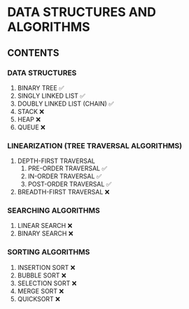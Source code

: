 # DATA STRUCTURES AND ALGORITHMS

## CONTENTS
### DATA STRUCTURES
1. BINARY TREE  ✅
2. SINGLY LINKED LIST  ✅
3. DOUBLY LINKED LIST (CHAIN)  ✅
4. STACK  ❌
5. HEAP  ❌
6. QUEUE  ❌

### LINEARIZATION (TREE TRAVERSAL ALGORITHMS)
1. DEPTH-FIRST TRAVERSAL
   1. PRE-ORDER TRAVERSAL  ✅
   2. IN-ORDER TRAVERSAL  ✅
   3. POST-ORDER TRAVERSAL  ✅
2. BREADTH-FIRST TRAVERSAL  ❌

### SEARCHING ALGORITHMS
1. LINEAR SEARCH  ❌
2. BINARY SEARCH  ❌

### SORTING ALGORITHMS
1. INSERTION SORT  ❌
2. BUBBLE SORT  ❌
3. SELECTION SORT  ❌
4. MERGE SORT  ❌
5. QUICKSORT  ❌
